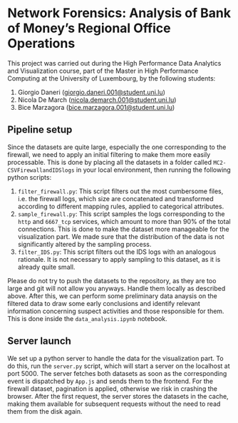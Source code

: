 # Network Forensics: Analysis of Bank of Money’s Regional Office Operations
This project was carried out during the High Performance Data Analytics and Visualization course, part of the Master in High Performance Computing at the University of Luxembourg, by the following students:
1. Giorgio Daneri (giorgio.daneri.001@student.uni.lu)
2. Nicola De March (nicola.demarch.001@student.uni.lu)
3. Bice Marzagora (bice.marzagora.001@student.uni.lu)

## Pipeline setup
Since the datasets are quite large, especially the one corresponding to the firewall, we need to apply an initial filtering to make them more easily processable. This is done by placing all the datasets in a folder called ```MC2-CSVFirewallandIDSlogs``` in your local environment, then running the following python scripts:
1. ```filter_firewall.py```: This script filters out the most cumbersome files, i.e. the firewall logs, which size are concatenated and transformed according to different mapping rules, applied to categorical attributes. 
2. ```sample_firewall.py```: This script samples the logs corresponding to the `http` and `6667_tcp` services, which amount to more than 90% of the total connections. This is done to make the dataset more manageable for the visualization part. We made sure that the distribution of the data is not significantly altered by the sampling process.
3. ```filter_IDS.py```: This script filters out the IDS logs with an analogous rationale. It is not necessary to apply sampling to this dataset, as it is already quite small.

Please do not try to push the datasets to the repository, as they are too large and git will not allow you anyways. Handle them locally as described above.
After this, we can perform some preliminary data anaysis on the filtered data to draw some early conclusions and identify relevant information concerning suspect activities and those responsible for them. This is done inside the ```data_analysis.ipynb``` notebook.

## Server launch
We set up a python server to handle the data for the visualization part. To do this, run the ```server.py``` script, which will start a server on the localhost at port 5000. The server fetches both datasets as soon as the corresponding event is dispatched by ```App.js``` and sends them to the frontend. For the firewall dataset, pagination is applied, otherwise we risk in crashing the browser. After the first request, the server stores the datasets in the cache, making them available for subsequent requests without the need to read them from the disk again.